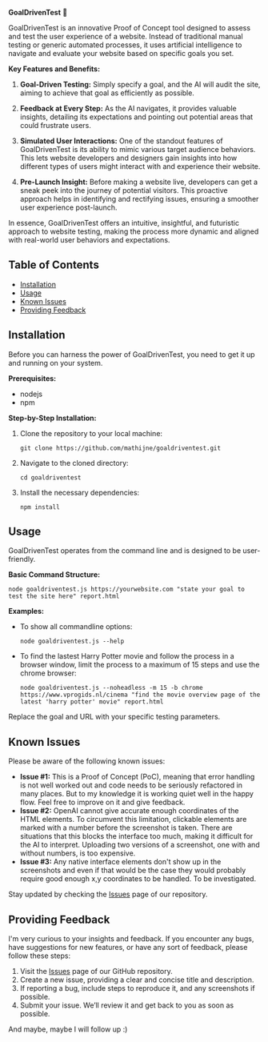 **GoalDrivenTest** 🎯

GoalDrivenTest is an innovative Proof of Concept tool designed to assess and test the user experience of a website. Instead of traditional manual testing or generic automated processes, it uses artificial intelligence to navigate and evaluate your website based on specific goals you set.

**Key Features and Benefits:**

1. **Goal-Driven Testing:** Simply specify a goal, and the AI will audit the site, aiming to achieve that goal as efficiently as possible.
  
2. **Feedback at Every Step:** As the AI navigates, it provides valuable insights, detailing its expectations and pointing out potential areas that could frustrate users.
   
3. **Simulated User Interactions:** One of the standout features of GoalDrivenTest is its ability to mimic various target audience behaviors. This lets website developers and designers gain insights into how different types of users might interact with and experience their website.
   
4. **Pre-Launch Insight:** Before making a website live, developers can get a sneak peek into the journey of potential visitors. This proactive approach helps in identifying and rectifying issues, ensuring a smoother user experience post-launch.

In essence, GoalDrivenTest offers an intuitive, insightful, and futuristic approach to website testing, making the process more dynamic and aligned with real-world user behaviors and expectations.

## Table of Contents
- [Installation](#installation)
- [Usage](#usage)
- [Known Issues](#known-issues)
- [Providing Feedback](#providing-feedback)

## Installation

Before you can harness the power of GoalDrivenTest, you need to get it up and running on your system.

**Prerequisites:**
- nodejs
- npm

**Step-by-Step Installation:**
1. Clone the repository to your local machine:
   ```
   git clone https://github.com/mathijne/goaldriventest.git
   ```
2. Navigate to the cloned directory:
   ```
   cd goaldriventest
   ```
3. Install the necessary dependencies:
   ```
   npm install 
   ```

## Usage

GoalDrivenTest operates from the command line and is designed to be user-friendly.

**Basic Command Structure:**
```
node goaldriventest.js https://yourwebsite.com "state your goal to test the site here" report.html
```

**Examples:**
- To show all commandline options:
  ```
  node goaldriventest.js --help
  ```
- To find the lastest Harry Potter movie and follow the process in a browser window, limit the process to a maximum of 15 steps and use the chrome browser:
  ```
  node goaldriventest.js --noheadless -m 15 -b chrome https://www.vprogids.nl/cinema "find the movie overview page of the latest 'harry potter' movie" report.html
  ```

Replace the goal and URL with your specific testing parameters.

## Known Issues

Please be aware of the following known issues:

- **Issue #1:** This is a Proof of Concept (PoC), meaning that error handling is not well worked out and code needs to be seriously refactored in many places. But to my knowledge it is working quiet well in the happy flow. Feel free to improve on it and give feedback. 
- **Issue #2:** OpenAI cannot give accurate enough coordinates of the HTML elements. To circumvent this limitation, clickable elements are marked with a number before the screenshot is taken. There are situations that this blocks the interface too much, making it difficult for the AI to interpret. Uploading two versions of a screenshot, one with and without numbers, is too expensive. 
- **Issue #3:** Any native interface elements don't show up in the screenshots and even if that would be the case they would probably require good enough x,y coordinates to be handled. To be investigated.

Stay updated by checking the [Issues](https://github.com/Mathijne/goaldriventest/issues) page of our repository.

## Providing Feedback

I'm very curious to your insights and feedback.  If you encounter any bugs, have suggestions for new features, or have any sort of feedback, please follow these steps:

1. Visit the [Issues](https://github.com/Mathijne/goaldriventest/issues) page of our GitHub repository.
2. Create a new issue, providing a clear and concise title and description.
3. If reporting a bug, include steps to reproduce it, and any screenshots if possible.
4. Submit your issue. We’ll review it and get back to you as soon as possible.

And maybe, maybe I will follow up :)
